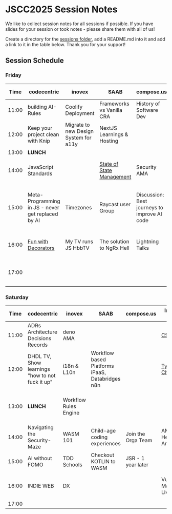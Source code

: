 # JSCC2025 Session Notes

We like to collect session notes for all sessions if possible. If you have slides for your session or took notes - please share them with all of us!

Create a directory for the [sessions folder](./sessions), add a README.md into it and add a link to it in the table below. Thank you for your support!

## Session Schedule

### Friday

| Time  | codecentric                                           | inovex                                | SAAB                                                              | compose.us                                   | In-Fi-De-Go                             | twilio                     | peerigon                       | Tiffinger & Thiel                                                                 | d-a-t                  | HAT                                                      |
|-------|-------------------------------------------------------|---------------------------------------|-------------------------------------------------------------------|----------------------------------------------|-----------------------------------------|----------------------------|--------------------------------|-----------------------------------------------------------------------------------|------------------------|----------------------------------------------------------|
| 11:00 | building AI-Rules                                     | Coolify Deployment                    | Frameworks vs Vanilla CRA                                         | History of Software Dev                      | Parametrix for CAD                      | [CSS Battle](./sessions/css-battle)                  | You don't need JS              |                                                                                   |                        | JSCC Live                                                |
| 12:00 | Keep your project clean with Knip                     | Migrate to new Design System for a11y | NextJS Learnings & Hosting                                        |                                              | Tauri                                   | Deno Deploy EA             |                                | [Side Projects about Side Projects](./sessions/side-projects-about-side-projects) |                        |                                                          |
| 13:00 | **LUNCH**                                             |                                       |                                                                   |                                              |                                         |                            |                                |                                                                                   |                        |                                                          |
| 14:00 | JavaScript Standards                                  |                                       | [State of State Management](./sessions/state-of-state-management) | Security AMA                                 | Social Media Exports Tool               | Fun w/ OpenAI Realtime API |                                | Thinking about Performance                                                        | Wrapper Web Components |                                                          |
| 15:00 | Meta-Programming in JS - never get replaced by AI     | Timezones                             | Raycast user Group                                                | Discussion: Best journeys to improve AI code | web components + fan engineer by Design | Local first ?              | Green Software                 |                                                                                   |                        | Estimation Planning SCRUM Waterfall - What works really? |
| 16:00 | [Fun with Decorators](./sessions/fun-with-decorators) | My TV runs JS HbbTV                   | The solution to NgRx Hell                                         | Lightning Talks                              |                                         |                            | Philosophie of Software Design |                                                                                   |                        |                                                          |
| 17:00 |                                                       |                                       |                                                                   |                                              |                                         |                            |                                |                                                                                   |                        | endo runs JS untrusted Code                              |

### Saturday

| Time  | codecentric                                     | inovex                | SAAB                                            | compose.us         | In-Fi-De-Go                                   | twilio                          | peerigon                                              | Tiffinger & Thiel          | d-a-t                               | HAT                   | Some place else                         |
|-------|-------------------------------------------------|-----------------------|-------------------------------------------------|--------------------|-----------------------------------------------|---------------------------------|-------------------------------------------------------|----------------------------|-------------------------------------|-----------------------|-----------------------------------------|
| 11:00 | ADRs Architecture Decisions Records             | deno AMA              |                                                 |                    | [CSS Battle](./sessions/css-battle)           | visual editors                  | Commercial Open Source                                |                            | How does some "AI" remember things? |                       |                                         |
| 12:00 | DHDL TV, Show learnings "how to not fuck it up" | i18n & L10n           | Workflow based Platforms iPaaS, Databridges n8n |                    | [Type Challenges](./sessions/type-challenges) | Multicore Web Assembly          |                                                       | GraphQL Options            | Imposter syndrome                   | Changelogs & Roadmaps | Streaming Architecture                  |
| 13:00 | **LUNCH**                                       | Workflow Rules Engine |                                                 |                    |                                               |                                 |                                                       |                            |                                     |                       | Transfer OSS Maintainer / Language Café |
| 14:00 | Navigating the Security-Maze                    | WASM 101              | Child-age coding experiences                    | Join the Orga Team | AMA Hexagonal Architecture                    | #jslang JavaScript the language | [Async Local Storage](./sessions/async-local-storage) |                            |                                     |                       |                                         |
| 15:00 | AI without FOMO                                 | TDD Schools           | Checkout KOTLIN to WASM                         | JSR - 1 year later |                                               |                                 |                                                       | localfirst.conf - its real |                                     |                       |                                         |
| 16:00 | INDIE WEB                                       | DX                    |                                                 |                    | Vue State Management Live Coding              | TDD Schools (you pick - Kata)   |                                                       |                            |                                     |                       |                                         |
| 17:00 |                                                 |                       |                                                 |                    |                                               |                                 |                                                       |                            |                                     |                       |                                         |
